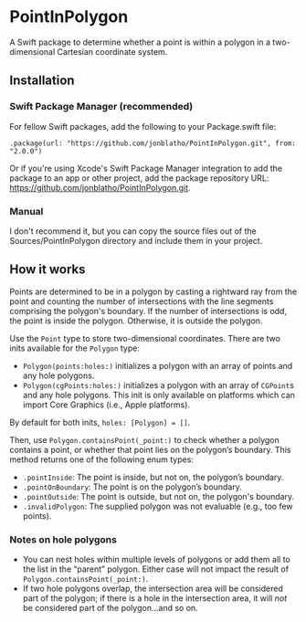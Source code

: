 # PointInPolygon
A Swift package to determine whether a point is within a polygon in a two-dimensional Cartesian coordinate system.

## Installation
### Swift Package Manager (recommended)
For fellow Swift packages, add the following to your Package.swift file:

    .package(url: "https://github.com/jonblatho/PointInPolygon.git", from: "2.0.0")
    
Or if you're using Xcode's Swift Package Manager integration to add the package to an app or other project, add the package repository URL: https://github.com/jonblatho/PointInPolygon.git.

### Manual
I don't recommend it, but you can copy the source files out of the Sources/PointInPolygon directory and include them in your project.

## How it works
Points are determined to be in a polygon by casting a rightward ray from the point and counting the number of intersections with the line segments comprising the polygon's boundary. If the number of intersections is odd, the point is inside the polygon. Otherwise, it is outside the polygon.

Use the `Point` type to store two-dimensional coordinates. There are two inits available for the `Polygon` type:

* `Polygon(points:holes:)` initializes a polygon with an array of points and any hole polygons.
* `Polygon(cgPoints:holes:)` initializes a polygon with an array of `CGPoint`s and any hole polygons. This init is only available on platforms which can import Core Graphics (i.e., Apple platforms).

By default for both inits, `holes: [Polygon] = []`.

Then, use `Polygon.containsPoint(_point:)` to check whether a polygon contains a point, or whether that point lies on the polygon’s boundary. This method returns one of the following enum types:

* `.pointInside`: The point is inside, but not on, the polygon’s boundary.
* `.pointOnBoundary`: The point is on the polygon’s boundary.
* `.pointOutside`: The point is outside, but not on, the polygon's boundary.
* `.invalidPolygon`: The supplied polygon was not evaluable (e.g., too few points).

### Notes on hole polygons
* You can nest holes within multiple levels of polygons or add them all to the list in the “parent” polygon. Either case will not impact the result of `Polygon.containsPoint(_point:)`. 
* If two hole polygons overlap, the intersection area will be considered part of the polygon; if there is a hole in the intersection area, it will *not* be considered part of the polygon…and so on.
